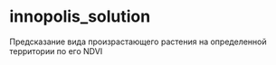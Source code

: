 # innopolis_solution
Предсказание вида произрастающего растения на определенной территории по его NDVI
